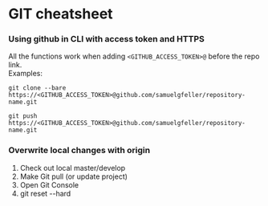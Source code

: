 # GIT cheatsheet

### Using github in CLI with access token and HTTPS
All the functions work when adding `<GITHUB_ACCESS_TOKEN>@` before the repo link.  
Examples:   
```
git clone --bare https://<GITHUB_ACCESS_TOKEN>@github.com/samuelgfeller/repository-name.git

git push https://<GITHUB_ACCESS_TOKEN>@github.com/samuelgfeller/repository-name.git
```

### Overwrite local changes with origin
1. Check out local master/develop
2. Make Git pull (or update project)
3. Open Git Console
4. git reset --hard
